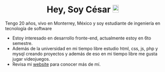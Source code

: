 <h1 align="center">Hey, Soy César <img width="20px" height="25px" src="https://em-content.zobj.net/source/noto-emoji-animations/344/waving-hand_medium-light-skin-tone_1f44b-1f3fc_1f3fc.gif"></h1>

Tengo 20 años, vivo en Monterrey, México y soy estudiante de ingeniería en tecnología de software

<ul>
  <li>Estoy interesado en desarrollo fronte-end, actualmente estoy en 6to semestre.</li>
  <li>Además de la universidad en mi tiempo libre estudio html, css, js, php y mysql creando proyectos y además de eso en mi tiempo libre me gusta jugar videojuegos.</li>
  <li>Revisa mi <a href="https://cgamcs.vercel.app/" target="_blank">website</a> para conocer más de mí.</li>
</ul>

